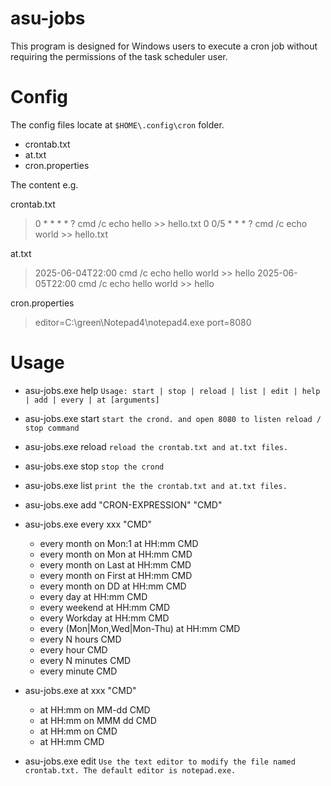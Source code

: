 # asu-jobs
This program is designed for Windows users to execute a cron job without requiring the permissions of the task scheduler user.

# Config

The config files locate at `$HOME\.config\cron` folder.
- crontab.txt
- at.txt
- cron.properties

The content e.g.

crontab.txt
> 0 * * * * ? cmd /c echo hello  >> hello.txt
> 0 0/5 * * * ? cmd /c echo world  >> hello.txt


at.txt
> 2025-06-04T22:00 cmd /c echo hello world >> hello
> 2025-06-05T22:00 cmd /c echo hello world >> hello

cron.properties
> editor=C:\\green\\Notepad4\\notepad4.exe
> port=8080

# Usage
- asu-jobs.exe help
`Usage: start | stop | reload | list | edit | help | add | every | at [arguments]`

- asu-jobs.exe start
`start the crond. and open 8080 to listen reload / stop command`

- asu-jobs.exe reload
`reload the crontab.txt and at.txt files.`

- asu-jobs.exe stop
`stop the crond`

- asu-jobs.exe list
`print the the crontab.txt and at.txt files.`

- asu-jobs.exe add "CRON-EXPRESSION" "CMD"

- asu-jobs.exe every xxx "CMD"

  - every month on Mon:1 at HH:mm CMD
  - every month on Mon at HH:mm CMD
  - every month on Last at HH:mm CMD
  - every month on First at HH:mm CMD
  - every month on DD at HH:mm CMD
  - every day at HH:mm CMD
  - every weekend at HH:mm CMD
  - every Workday at HH:mm CMD
  - every (Mon|Mon,Wed|Mon-Thu) at HH:mm CMD
  - every N hours CMD
  - every hour CMD
  - every N minutes CMD
  - every minute CMD

- asu-jobs.exe at xxx "CMD"
  - at HH:mm on MM-dd CMD
  - at HH:mm on MMM dd CMD
  - at HH:mm on CMD
  - at HH:mm CMD

- asu-jobs.exe edit
`Use the text editor to modify the file named crontab.txt. The default editor is notepad.exe.`
